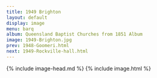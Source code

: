 ```yaml
---
title: 1949 Brighton
layout: default
display: image
menu: barq
album: Queensland Baptist Churches from 1851 Album
image: 1949-Brighton.jpg
prev: 1948-Goomeri.html
next: 1949-Rockville-hall.html
---
```

{% include image-head.md %}
{% include image.html %}